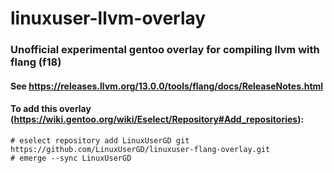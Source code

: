 # linuxuser-llvm-overlay
### Unofficial experimental gentoo overlay for compiling llvm with flang (f18)

#### See https://releases.llvm.org/13.0.0/tools/flang/docs/ReleaseNotes.html

#### To add this overlay (https://wiki.gentoo.org/wiki/Eselect/Repository#Add_repositories):
```
# eselect repository add LinuxUserGD git https://github.com/LinuxUserGD/linuxuser-flang-overlay.git
# emerge --sync LinuxUserGD
```
